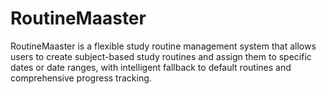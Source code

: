 # RoutineMaaster
RoutineMaaster is a flexible study routine management system that allows users to create subject-based study routines and assign them to specific dates or date ranges, with intelligent fallback to default routines and comprehensive progress tracking.
